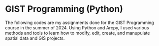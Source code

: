 # GIST Programming (Python)

The following codes are my assignments done for the GIST Programming course in the summer of 2024.
Using Python and Arcpy, I used various methods and  tools to learn how to modify, edit, create, and manupulate spatial data and GIS projects.
